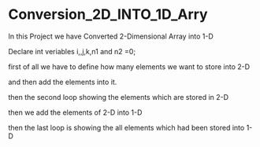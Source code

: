 # Conversion_2D_INTO_1D_Arry
In this Project we have Converted 2-Dimensional Array into 1-D 

Declare int veriables i,,j,k,n1 and n2 =0;

first of all we have to define how many elements we want to store into 2-D

and then add the elements into it.

then the second loop showing the elements which are stored in 2-D

then we add the elements of 2-D into 1-D 

then the last loop is showing the all elements which had been stored into 1-D
